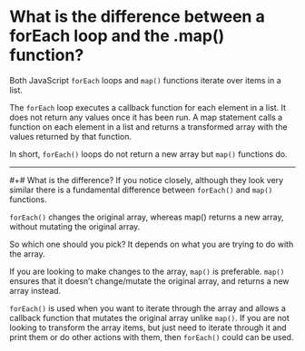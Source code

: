 # What is the difference between a forEach loop and the .map() function?
Both JavaScript ```forEach``` loops and ```map()``` functions iterate over items in a list.

The ```forEach``` loop executes a callback function for each element in a list. It does not return any values once it has been run. A map statement calls a function on each element in a list and returns a transformed array with the values returned by that function.

In short, ```forEach()``` loops do not return a new array but ```map()``` functions do.

***

#+# What is the difference?
If you notice closely, although they look very similar there is a fundamental difference between ```forEach()``` and ```map()``` functions.

```forEach()``` changes the original array, whereas map() returns a new array, without mutating the original array.

So which one should you pick? It depends on what you are trying to do with the array.

If you are looking to make changes to the array, ```map()``` is preferable. ```map()``` ensures that it doesn’t change/mutate the original array, and returns a new array instead.

```forEach()``` is used when you want to iterate through the array and allows a callback function that mutates the original array unlike ```map()```. If you are not looking to transform the array items, but just need to iterate through it and print them or do other actions with them, then ```forEach()``` could can be used.
